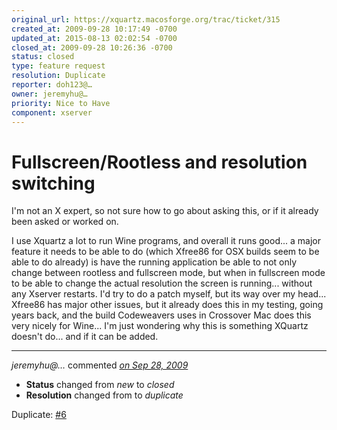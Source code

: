 ```yaml
---
original_url: https://xquartz.macosforge.org/trac/ticket/315
created_at: 2009-09-28 10:17:49 -0700
updated_at: 2015-08-13 02:02:54 -0700
closed_at: 2009-09-28 10:26:36 -0700
status: closed
type: feature request
resolution: Duplicate
reporter: doh123@…
owner: jeremyhu@…
priority: Nice to Have
component: xserver
---
```


Fullscreen/Rootless and resolution switching
============================================


I'm not an X expert, so not sure how to go about asking this, or if it already been asked or worked on.

I use Xquartz a lot to run Wine programs, and overall it runs good...
a major feature it needs to be able to do (which Xfree86 for OSX builds seem to be able to do already) is have the running application be able to not only change between rootless and fullscreen mode, but when in fullscreen mode to be able to change the actual resolution the screen is running... without any Xserver restarts. I'd try to do a patch myself, but its way over my head...
Xfree86 has major other issues, but it already does this in my testing, going years back, and the build Codeweavers uses in Crossover Mac does this very nicely for Wine... I'm just wondering why this is something XQuartz doesn't do... and if it can be added.



---

*jeremyhu@…* commented *[on Sep 28, 2009](https://xquartz.macosforge.org/trac/ticket/315#comment:1 "September 28, 2009 at 10:26 AM PDT")*

-   **Status** changed from *new* to *closed*
-   **Resolution** changed from to *duplicate*

Duplicate: [\#⁠6](https://xquartz.macosforge.org/trac/ticket/6)



